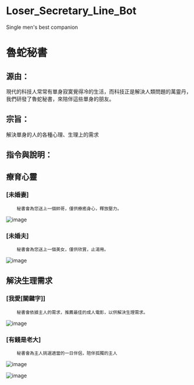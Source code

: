 # Loser_Secretary_Line_Bot
 Single men's best companion
 
# 魯蛇秘書
## 源由：
現代的科技人常常有單身寂寞覺得冷的生活，而科技正是解決人類問題的萬靈丹，我們研發了魯蛇秘書，來陪伴這些單身的朋友。
## 宗旨：
解決單身的人的各種心理、生理上的需求
 

## 指令與說明：
## 療育心靈
### [未婚妻]
		秘書會為您送上一個帥哥，僅供療癒身心，釋放壓力。
![image](https://github.com/liumusicforever/Loser_Secretary_Line_Bot/blob/master/images/%E6%9C%AA%E5%A9%9A%E5%A6%BB%E7%AF%84%E4%BE%8B.png)
### [未婚夫]
		秘書會為您送上一個美女，僅供欣賞，止渴用。
![image](https://github.com/liumusicforever/Loser_Secretary_Line_Bot/blob/master/images/%E6%9C%AA%E5%A9%9A%E5%A4%AB%E7%AF%84%E4%BE%8B.png)
## 解決生理需求
### [我愛[關鍵字]]
		秘書會依據主人的需求，推薦最佳的成人電影，以供解決生理需求。
![image](https://github.com/liumusicforever/Loser_Secretary_Line_Bot/blob/master/images/%E6%88%91%E6%84%9B%E7%AF%84%E4%BE%8B.png)
### [有錢是老大]
		秘書會為主人挑選適當的一日伴侶，陪伴孤獨的主人
![image](https://github.com/liumusicforever/Loser_Secretary_Line_Bot/blob/master/images/%E6%9C%89%E9%8C%A2%E6%98%AF%E8%80%81%E5%A4%A7.png)

![image](https://github.com/liumusicforever/Loser_Secretary_Line_Bot/blob/master/images/QR.png)

